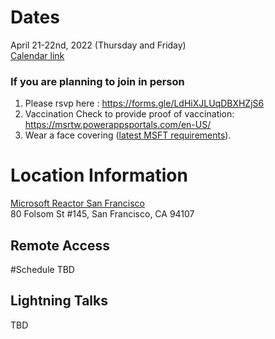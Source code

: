 # Dates

April 21-22nd, 2022 (Thursday and Friday)</br>
[Calendar link](https://www.w3.org/events/meetings/49c83780-eb0d-4d0a-a619-4d8f0637f7dd)</br>

### If you are planning to join in person

1. Please rsvp here : https://forms.gle/LdHiXJLUqDBXHZjS6
2. Vaccination Check to provide proof of vaccination: https://msrtw.powerappsportals.com/en-US/
3. Wear a face covering ([latest MSFT requirements](https://microsoft.sharepoint.com/teams/Emergency_Preparedness/SitePages/Microsoft-Office-Site-Updates.aspx)).

# Location Information

[Microsoft Reactor San Francisco](https://g.page/microsoft-reactor?share)</br>
80 Folsom St #145, San Francisco, CA 94107

## Remote Access

#Schedule
TBD

## Lightning Talks

TBD
